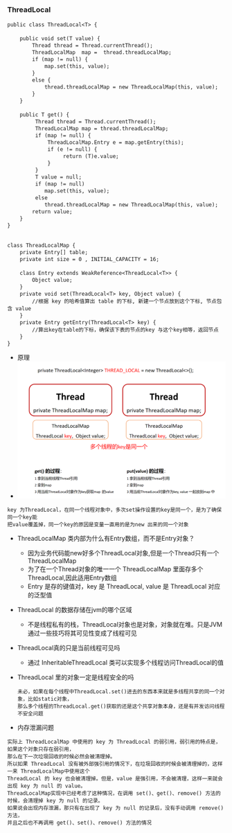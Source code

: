 ### ThreadLocal

```
public class ThreadLocal<T> {

    public void set(T value) {
        Thread thread = Thread.currentThread();
        ThreadLocalMap  map =  thread.threadLocalMap;
        if (map != null) {
            map.set(this, value);
        }
        else {
            thread.threadLocalMap = new ThreadLocalMap(this, value);
        }
    }
    
    public T get() {
         Thread thread = Thread.currentThread();
         ThreadLocalMap map = thread.threadLocalMap;
         if (map != null) {
             ThreadLocalMap.Entry e = map.getEntry(this);
             if (e != null) {
                  return (T)e.value;
             }
         }
         T value = null;
         if (map != null)
            map.set(this, value);
         else
            thread.threadLocalMap = new ThreadLocalMap(this, value);
        return value;
    }
}


```

```
class ThreadLocalMap {
    private Entry[] table;
    private int size = 0 , INITIAL_CAPACITY = 16;
    
    class Entry extends WeakReference<ThreadLocal<T>> {
        Object value;
    }
    private void set(ThreadLocal<T> key, Object value) {
        //根据 key 的哈希值算出 table 的下标, 新建一个节点放到这个下标, 节点包含 value
    }
    private Entry getEntry(ThreadLocal<T> key) {
        //算出key在table的下标，确保该下表的节点的key 与这个key相等，返回节点
    }
}
```

- 原理
- ![innodb](https://github.com/caesar-empereur/read-book/blob/master/photo/conc/ThreadLocal.png)

```
key 为ThreadLocal，在同一个线程对象中，多次set操作设置的key是同一个，是为了确保同一个key能
把value覆盖掉，同一个key的原因是变量一直用的是为new 出来的同一个对象
```

- ThreadLocalMap 类内部为什么有Entry数组，而不是Entry对象？
    - 因为业务代码能new好多个ThreadLocal对象,但是一个Thread只有一个 ThreadLocalMap
    - 为了在一个Thread对象的唯一一个 ThreadLocalMap 里面存多个ThreadLocal,因此适用Entry数组
    - Entry 是存的键值对，key 是 ThreadLocal, value 是 ThreadLocal 对应的泛型值
- ThreadLocal 的数据存储在jvm的哪个区域
    - 不是线程私有的栈，ThreadLocal对象也是对象，对象就在堆。只是JVM通过一些技巧将其可见性变成了线程可见
- ThreadLocal真的只是当前线程可见吗
    - 通过 InheritableThreadLocal 类可以实现多个线程访问ThreadLocal的值
- ThreadLocal 里的对象一定是线程安全的吗
    ```
    未必，如果在每个线程中ThreadLocal.set()进去的东西本来就是多线程共享的同一个对象，比如static对象，
    那么多个线程的ThreadLocal.get()获取的还是这个共享对象本身，还是有并发访问线程不安全问题
    ```

- 内存泄漏问题
```
实际上 ThreadLocalMap 中使用的 key 为 ThreadLocal 的弱引用，弱引用的特点是，如果这个对象只存在弱引用，
那么在下一次垃圾回收的时候必然会被清理掉。
所以如果 ThreadLocal 没有被外部强引用的情况下，在垃圾回收的时候会被清理掉的，这样一来 ThreadLocalMap中使用这个 
ThreadLocal 的 key 也会被清理掉。但是，value 是强引用，不会被清理，这样一来就会出现 key 为 null 的 value。
ThreadLocalMap实现中已经考虑了这种情况，在调用 set()、get()、remove() 方法的时候，会清理掉 key 为 null 的记录。
如果说会出现内存泄漏，那只有在出现了 key 为 null 的记录后，没有手动调用 remove() 方法，
并且之后也不再调用 get()、set()、remove() 方法的情况
```
